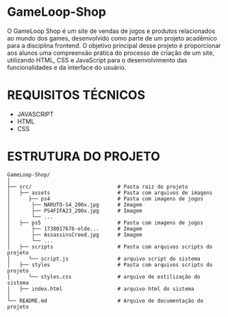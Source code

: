 # GameLoop-Shop
  O GameLoop Shop é um site de vendas de jogos e produtos relacionados ao mundo dos games, desenvolvido como parte de um projeto acadêmico para a disciplina frontend. O objetivo principal desse projeto é proporcionar aos alunos uma compreensão prática do processo de criação de um site, utilizando HTML, CSS e JavaScript para o desenvolvimento das funcionalidades e da interface do usuário.

# REQUISITOS TÉCNICOS
  - JAVASCRIPT
  - HTML
  - CSS
  
# ESTRUTURA DO PROJETO
```
GameLoop-Shop/
│
├── src/                            # Pasta raiz do projeto
│   ├── assets                      # Pasta com arquivos de imagens
│      ├── ps4                      # Pasta com imagens de jogos
│       ├── NARUTO-S4_200x.jpg      # Imagem
│       ├── PS4FIFA23_200x.jpg      # Imagem
│       └── ...
│   ├── ps5                         # Pasta com imagens de jogos
│       ├── 1738017676-elde...      # Imagem
│       ├── AssassinsCreed.jpg      # Imagem
│       └── ...
│   ├── scripts                     # Pasta com arquivos scripts do projeto
│      └── script.js                # arquivo script do sistema
│   ├── styles                      # Pasta com arquivos scripts do projeto
│      └── styles.css               # arquivo de estilização do sistema
│   ├── index.html                  # arquivo html do sistema
│
└── README.md                       # Arquivo de documentação do projeto
```
